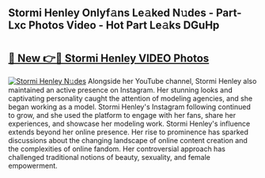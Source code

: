 ## Stormi Henley Onlyf𝚊ns Le𝚊ked N𝚞des - Part-Lxc Photos Video - Hot Part Le𝚊ks DGuHp

# <h2><a href="http://ab7137.deff.icu/?id=Stormi+Henley">🔗 New 👉🔴 Stormi Henley VIDEO Photos</a></h2>

[![Stormi Henley N𝚞des](https://i.imgur.com/rIISA9y.gif)](http://ab7137.deff.icu/?id=Stormi+Henley)
Alongside her YouTube channel, Stormi Henley also maintained an active presence on Instagram. Her stunning looks and captivating personality caught the attention of modeling agencies, and she began working as a model. Stormi Henley's Instagram following continued to grow, and she used the platform to engage with her fans, share her experiences, and showcase her modeling work. Stormi Henley's influence extends beyond her online presence. Her rise to prominence has sparked discussions about the changing landscape of online content creation and the complexities of online fandom. Her controversial approach has challenged traditional notions of beauty, sexuality, and female empowerment.
